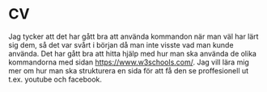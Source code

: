 # CV
Jag tycker att det har gått bra att använda kommandon när man väl har lärt sig dem, så det var svårt i början då man inte visste vad man kunde använda. Det har gått bra att hitta hjälp med hur man ska använda de olika kommandorna med sidan https://www.w3schools.com/.
Jag vill lära mig mer om hur man ska strukturera en sida för att få den se proffesionell ut t.ex. youtube och facebook.

